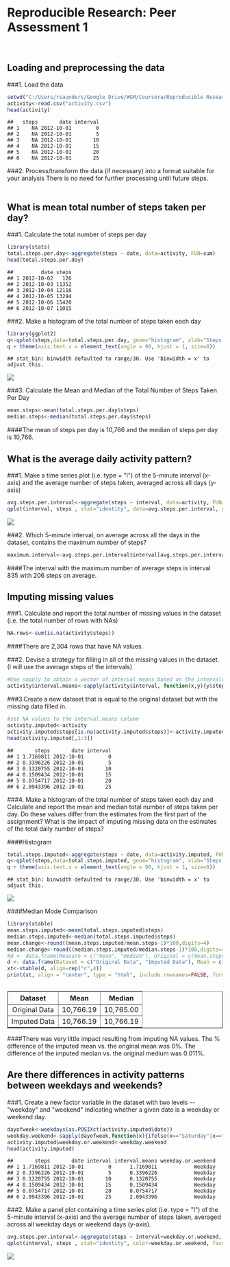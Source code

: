 # Reproducible Research: Peer Assessment 1

<br/>

## Loading and preprocessing the data
###1. Load the data

```r
setwd("C:/Users/rsaunders/Google Drive/WGM/Coursera/Reproducible Research/Peer Assessment 1/RepData_PeerAssessment1/activity")
activity<-read.csv("activity.csv")
head(activity)
```

```
##   steps       date interval
## 1    NA 2012-10-01        0
## 2    NA 2012-10-01        5
## 3    NA 2012-10-01       10
## 4    NA 2012-10-01       15
## 5    NA 2012-10-01       20
## 6    NA 2012-10-01       25
```
###2. Process/transform the data (if necessary) into a format suitable for your analysis
There is no need for further processing until future steps.  
<br/>

## What is mean total number of steps taken per day?
###1. Calculate the total number of steps per day

```r
library(stats)
total.steps.per.day<-aggregate(steps ~ date, data=activity, FUN=sum)
head(total.steps.per.day)
```

```
##         date steps
## 1 2012-10-02   126
## 2 2012-10-03 11352
## 3 2012-10-04 12116
## 4 2012-10-05 13294
## 5 2012-10-06 15420
## 6 2012-10-07 11015
```

###2. Make a histogram of the total number of steps taken each day

```r
library(ggplot2)
q<-qplot(steps,data=total.steps.per.day, geom="histogram", xlab="Steps Per Day", ylab="Frequency", main="Frequencies of Steps Per Day")
q + theme(axis.text.x = element_text(angle = 90, hjust = 1, size=8))
```

```
## stat_bin: binwidth defaulted to range/30. Use 'binwidth = x' to adjust this.
```

![](PA1_template_files/figure-html/hist_steps-1.png) 
<br/>

###3. Calculate the Mean and Median of the Total Number of Steps Taken Per Day

```r
mean.steps<-mean(total.steps.per.day$steps)
median.steps<-median(total.steps.per.day$steps)
```

####The mean of steps per day is 10,766 and the median of steps per day is 10,766.
<br/>

## What is the average daily activity pattern?

###1. Make a time series plot (i.e. type = "l") of the 5-minute interval (x-axis) and the average number of steps taken, averaged across all days (y-axis)

```r
avg.steps.per.interval<-aggregate(steps ~ interval, data=activity, FUN=mean)
qplot(interval, steps , stat="identity", data=avg.steps.per.interval, geom="line", xlab="Interval", ylab="Average Steps", main="Average Steps Per Interval Over All Days")
```

![](PA1_template_files/figure-html/time-series-1.png) 
<br/>

###2. Which 5-minute interval, on average across all the days in the dataset, contains the maximum number of steps?

```r
maximum.interval<-avg.steps.per.interval$interval[avg.steps.per.interval$steps==max(avg.steps.per.interval$steps)]
```
####The interval with the maximum number of average steps is interval 835 with 206 steps on average.
<br/>

## Imputing missing values
###1. Calculate and report the total number of missing values in the dataset (i.e. the total number of rows with NAs)

```r
NA.rows<-sum(is.na(activity$steps))
```
####There are 2,304 rows that have NA values.

###2. Devise a strategy for filling in all of the missing values in the dataset. (I will use the average steps of the intervals)

```r
#Use sapply to obtain a vector of interval means based on the intervals in activity dataset
activity$interval.means<-sapply(activity$interval, function(x,y){y$steps[x==y$interval]}, avg.steps.per.interval)
```

###3.Create a new dataset that is equal to the original dataset but with the missing data filled in.

```r
#set NA values to the interval.means column
activity.imputed<-activity
activity.imputed$steps[is.na(activity.imputed$steps)]<-activity.imputed$interval.means[is.na(activity.imputed$steps)]
head(activity.imputed[,1:3])
```

```
##       steps       date interval
## 1 1.7169811 2012-10-01        0
## 2 0.3396226 2012-10-01        5
## 3 0.1320755 2012-10-01       10
## 4 0.1509434 2012-10-01       15
## 5 0.0754717 2012-10-01       20
## 6 2.0943396 2012-10-01       25
```

###4. Make a histogram of the total number of steps taken each day and Calculate and report the mean and median total number of steps taken per day. Do these values differ from the estimates from the first part of the assignment? What is the impact of imputing missing data on the estimates of the total daily number of steps?
<br/>

####Histogram

```r
total.steps.imputed<-aggregate(steps ~ date, data=activity.imputed, FUN=sum)
q<-qplot(steps,data=total.steps.imputed, geom="histogram", xlab="Steps Per Day", ylab="Frequency", main="Frequencies of Steps Per Day")
q + theme(axis.text.x = element_text(angle = 90, hjust = 1, size=8))
```

```
## stat_bin: binwidth defaulted to range/30. Use 'binwidth = x' to adjust this.
```

![](PA1_template_files/figure-html/hist_steps_new-1.png) 

####Median Mode Comparison

```r
library(xtable)
mean.steps.imputed<-mean(total.steps.imputed$steps)
median.steps.imputed<-median(total.steps.imputed$steps)
mean.change<-round((mean.steps.imputed/mean.steps-1)*100,digits=4)
median.change<-round((median.steps.imputed/median.steps-1)*100,digits=4)
#d <- data.frame(Measure = c("mean", "median"), Original = c(mean.steps,median.steps), Imputed = c(mean.steps.imputed, median.steps.imputed))
d <- data.frame(Dataset = c("Original Data", "Imputed Data"), Mean = c(mean.steps,mean.steps.imputed), Median = c(median.steps, median.steps.imputed))
xt<-xtable(d, align=rep("c",4))
print(xt, align = "center", type = "html", include.rownames=FALSE, format.args=list(big.mark = ",", decimal.mark = "."), html.table.attributes=list("align='left', border=1, width=300"))
```

<!-- html table generated in R 3.2.2 by xtable 1.8-0 package -->
<!-- Fri Nov 13 15:39:47 2015 -->
<table align='left', border=1, width=300>
<tr> <th> Dataset </th> <th> Mean </th> <th> Median </th>  </tr>
  <tr> <td align="center"> Original Data </td> <td align="center"> 10,766.19 </td> <td align="center"> 10,765.00 </td> </tr>
  <tr> <td align="center"> Imputed Data </td> <td align="center"> 10,766.19 </td> <td align="center"> 10,766.19 </td> </tr>
   </table>
<br/><br/><br/><br/>

####There was very little impact resulting from imputing NA values.  The % difference of the imputed mean vs. the original mean was 0%.  The difference of the imputed median vs. the original medium was 0.011%.
<br/>

## Are there differences in activity patterns between weekdays and weekends?

###1. Create a new factor variable in the dataset with two levels -- "weekday" and "weekend" indicating whether a given date is a weekday or weekend day.

```r
dayofweek<-weekdays(as.POSIXct(activity.imputed$date))
weekday.weekend<-sapply(dayofweek,function(x){ifelse(x=="Saturday"|x=="Sunday","Weekend","Weekday")})
activity.imputed$weekday.or.weekend<-weekday.weekend
head(activity.imputed)
```

```
##       steps       date interval interval.means weekday.or.weekend
## 1 1.7169811 2012-10-01        0      1.7169811            Weekday
## 2 0.3396226 2012-10-01        5      0.3396226            Weekday
## 3 0.1320755 2012-10-01       10      0.1320755            Weekday
## 4 0.1509434 2012-10-01       15      0.1509434            Weekday
## 5 0.0754717 2012-10-01       20      0.0754717            Weekday
## 6 2.0943396 2012-10-01       25      2.0943396            Weekday
```

###2. Make a panel plot containing a time series plot (i.e. type = "l") of the 5-minute interval (x-axis) and the average number of steps taken, averaged across all weekday days or weekend days (y-axis). 

```r
avg.steps.per.interval<-aggregate(steps ~ interval+weekday.or.weekend, data=activity.imputed, FUN=mean)
qplot(interval, steps , stat="identity", color=weekday.or.weekend, facets=weekday.or.weekend~., data=avg.steps.per.interval, geom="line",show_guide=FALSE, xlab="Interval", ylab="Average Steps", main="Average Steps Per Interval Over All Days") + theme(legend.position="none")
```

![](PA1_template_files/figure-html/weekday_weekend_plot-1.png) 
